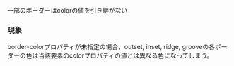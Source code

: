 一部のボーダーはcolorの値を引き継がない

### 現象

border-colorプロパティが未指定の場合、outset, inset, ridge, grooveの各ボーダーの色は当該要素のcolorプロパティの値とは異なる色になってしまう。
